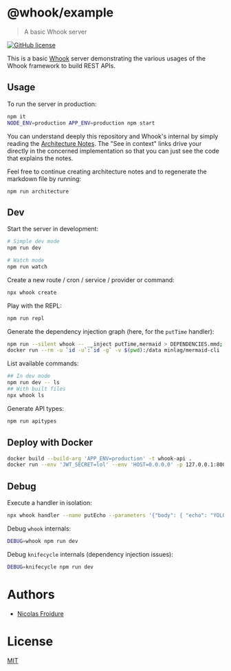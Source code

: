 [//]: # ( )
[//]: # (This file is automatically generated by a `metapak`)
[//]: # (module. Do not change it  except between the)
[//]: # (`content:start/end` flags, your changes would)
[//]: # (be overridden.)
[//]: # ( )
# @whook/example
> A basic Whook server

[![GitHub license](https://img.shields.io/badge/license-MIT-blue.svg)](https://github.com/nfroidure/whook/blob/main/packages/whook-example/LICENSE)


[//]: # (::contents:start)

This is a basic [Whook](https://github.com/nfroidure/whook) server demonstrating
the various usages of the Whook framework to build REST APIs.

## Usage

To run the server in production:

```sh
npm it
NODE_ENV=production APP_ENV=production npm start
```

You can understand deeply this repository and Whook's internal by simply reading
the [Architecture Notes](./ARCHITECTURE.md). The "See in context" links drive
your directly in the concerned implementation so that you can just see the code
that explains the notes.

Feel free to continue creating architecture notes and to regenerate the markdown
file by running:

```
npm run architecture
```

## Dev

Start the server in development:

```sh
# Simple dev mode
npm run dev

# Watch mode
npm run watch
```

Create a new route / cron / service / provider or command:

```sh
npx whook create
```

Play with the REPL:

```sh
npm run repl
```

Generate the dependency injection graph (here, for the `putTime` handler):

```sh
npm run --silent whook -- __inject putTime,mermaid > DEPENDENCIES.mmd;
docker run --rm -u `id -u`:`id -g` -v $(pwd):/data minlag/mermaid-cli -i DEPENDENCIES.mmd -o DEPENDENCIES.mmd.svg;
```

List available commands:

```sh
## In dev mode
npm run dev -- ls
## With built files
npx whook ls
```

Generate API types:

```sh
npm run apitypes
```

## Deploy with Docker

```sh
docker build --build-arg 'APP_ENV=production' -t whook-api .
docker run --env 'JWT_SECRET=lol' --env 'HOST=0.0.0.0' -p 127.0.0.1:8000:8000/tcp whook-api
```

## Debug

Execute a handler in isolation:

```sh
npx whook handler --name putEcho --parameters '{"body": { "echo": "YOLO!" }}'
```

Debug `whook` internals:

```sh
DEBUG=whook npm run dev
```

Debug `knifecycle` internals (dependency injection issues):

```sh
DEBUG=knifecycle npm run dev
```

[//]: # (::contents:end)

# Authors
- [Nicolas Froidure](http://insertafter.com/en/index.html)

# License
[MIT](https://github.com/nfroidure/whook/blob/main/packages/whook-example/LICENSE)
